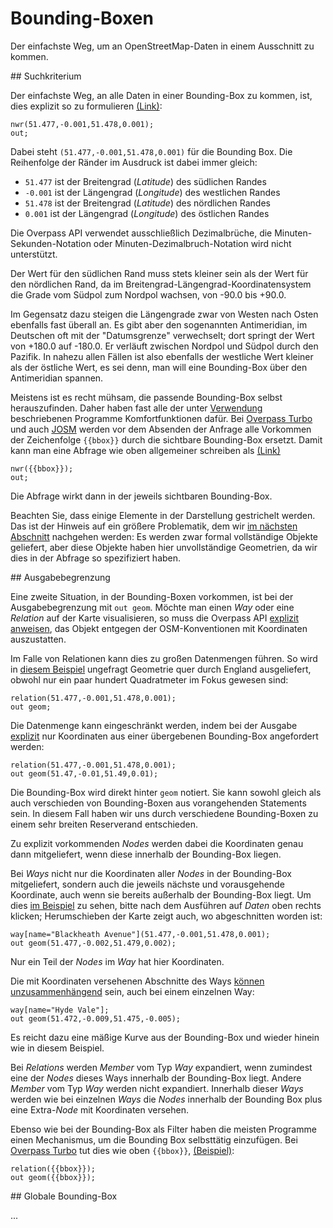 Bounding-Boxen
==============

Der einfachste Weg, um an OpenStreetMap-Daten in einem Ausschnitt zu kommen.

<a name="filter"/>
## Suchkriterium

<!-- TODO: out center -->

Der einfachste Weg, an alle Daten in einer Bounding-Box zu kommen, ist,
dies explizit so zu formulieren [(Link)](https://overpass-turbo.eu/?lat=51.4775&lon=0.0&zoom=16&Q=CGI_STUB):

    nwr(51.477,-0.001,51.478,0.001);
    out;

Dabei steht `(51.477,-0.001,51.478,0.001)` für die Bounding Box.
Die Reihenfolge der Ränder im Ausdruck ist dabei immer gleich:

* `51.477` ist der Breitengrad (_Latitude_) des südlichen Randes
* `-0.001` ist der Längengrad (_Longitude_) des westlichen Randes
* `51.478` ist der Breitengrad (_Latitude_) des nördlichen Randes
* `0.001` ist der Längengrad (_Longitude_) des östlichen Randes

Die Overpass API verwendet ausschließlich Dezimalbrüche,
die Minuten-Sekunden-Notation oder Minuten-Dezimalbruch-Notation wird nicht unterstützt.

Der Wert für den südlichen Rand muss stets kleiner sein als der Wert für den nördlichen Rand,
da im Breitengrad-Längengrad-Koordinatensystem die Grade vom Südpol zum Nordpol wachsen, von -90.0 bis +90.0.

Im Gegensatz dazu steigen die Längengrade zwar von Westen nach Osten ebenfalls fast überall an.
Es gibt aber den sogenannten Antimeridian, im Deutschen oft mit der "Datumsgrenze" verwechselt;
dort springt der Wert von +180.0 auf -180.0.
Er verläuft zwischen Nordpol und Südpol durch den Pazifik.
In nahezu allen Fällen ist also ebenfalls der westliche Wert kleiner als der östliche Wert,
es sei denn, man will eine Bounding-Box über den Antimeridian spannen.

Meistens ist es recht mühsam,
die passende Bounding-Box selbst herauszufinden.
Daher haben fast alle der unter [Verwendung](../targets/index.md) beschriebenen Programme Komfortfunktionen dafür.
Bei [Overpass Turbo](../targets/turbo.md#convenience) und auch [JOSM](../targets/index.md)
werden vor dem Absenden der Anfrage alle Vorkommen der Zeichenfolge `{{bbox}}` durch die sichtbare Bounding-Box ersetzt. Damit kann man eine Abfrage wie oben allgemeiner schreiben als [(Link)](https://overpass-turbo.eu/?lat=51.4775&lon=0.0&zoom=16&Q=CGI_STUB)

    nwr({{bbox}});
    out;

Die Abfrage wirkt dann in der jeweils sichtbaren Bounding-Box.

Beachten Sie, dass einige Elemente in der Darstellung gestrichelt werden.
Das ist der Hinweis auf ein größere Problematik, dem wir [im nächsten Abschnitt](osm_types.md) nachgehen werden:
Es werden zwar formal vollständige Objekte geliefert,
aber diese Objekte haben hier unvollständige Geometrien,
da wir dies in der Abfrage so spezifiziert haben.

<a name="crop"/>
## Ausgabebegrenzung

Eine zweite Situation, in der Bounding-Boxen vorkommen,
ist bei der Ausgabebegrenzung mit `out geom`.
Möchte man einen _Way_ oder eine _Relation_ auf der Karte visualisieren,
so muss die Overpass API [explizit anweisen](../targets/formats.md#extras),
das Objekt entgegen der OSM-Konventionen mit Koordinaten auszustatten.

Im Falle von Relationen kann dies zu großen Datenmengen führen.
So wird in [diesem Beispiel](https://overpass-turbo.eu/?lat=51.4775&lon=0.0&zoom=16&Q=CGI_STUB) ungefragt Geometrie quer durch England ausgeliefert,
obwohl nur ein paar hundert Quadratmeter im Fokus gewesen sind:

    relation(51.477,-0.001,51.478,0.001);
    out geom;

Die Datenmenge kann eingeschränkt werden,
indem bei der Ausgabe [explizit](https://overpass-turbo.eu/?lat=51.4775&lon=0.0&zoom=16&Q=CGI_STUB) nur Koordinaten aus einer übergebenen Bounding-Box angefordert werden:

    relation(51.477,-0.001,51.478,0.001);
    out geom(51.47,-0.01,51.49,0.01);

Die Bounding-Box wird direkt hinter `geom` notiert.
Sie kann sowohl gleich als auch verschieden von Bounding-Boxen aus vorangehenden Statements sein.
In diesem Fall haben wir uns durch verschiedene Bounding-Boxen zu einem sehr breiten Reserverand entschieden.

Zu explizit vorkommenden _Nodes_ werden dabei die Koordinaten genau dann mitgeliefert,
wenn diese innerhalb der Bounding-Box liegen.

Bei _Ways_ nicht nur die Koordinaten aller _Nodes_ in der Bounding-Box mitgeliefert,
sondern auch die jeweils nächste und vorausgehende Koordinate,
auch wenn sie bereits außerhalb der Bounding-Box liegt.
Um dies [im Beispiel](https://overpass-turbo.eu/?lat=51.4775&lon=0.0&zoom=18&Q=CGI_STUB) zu sehen, bitte nach dem Ausführen auf _Daten_ oben rechts klicken;
Herumschieben der Karte zeigt auch, wo abgeschnitten worden ist:

    way[name="Blackheath Avenue"](51.477,-0.001,51.478,0.001);
    out geom(51.477,-0.002,51.479,0.002);

Nur ein Teil der _Nodes_ im _Way_ hat hier Koordinaten.

Die mit Koordinaten versehenen Abschnitte des Ways [können unzusammenhängend](https://overpass-turbo.eu/?lat=51.4735&lon=-0.007&zoom=17&Q=CGI_STUB) sein,
auch bei einem einzelnen Way:

    way[name="Hyde Vale"];
    out geom(51.472,-0.009,51.475,-0.005);

Es reicht dazu eine mäßige Kurve aus der Bounding-Box und wieder hinein wie in diesem Beispiel.

Bei _Relations_ werden _Member_ vom Typ _Way_ expandiert,
wenn zumindest eine der _Nodes_ dieses Ways innerhalb der Bounding-Box liegt.
Andere _Member_ vom Typ _Way_ werden nicht expandiert.
Innerhalb dieser _Ways_ werden wie bei einzelnen _Ways_ die _Nodes_ innerhalb der Bounding Box plus eine Extra-_Node_ mit Koordinaten versehen.

Ebenso wie bei der Bounding-Box als Filter haben die meisten Programme einen Mechanismus,
um die Bounding Box selbsttätig einzufügen.
Bei [Overpass Turbo](../targets/turbo.md#convenience) tut dies wie oben `{{bbox}}`, [(Beispiel)](https://overpass-turbo.eu/?lat=51.4775&lon=0.0&zoom=16&Q=CGI_STUB):

    relation({{bbox}});
    out geom({{bbox}});

<a name="global"/>
## Globale Bounding-Box

...
